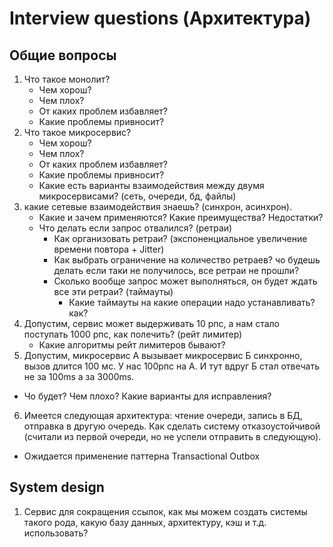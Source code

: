 # Interview questions (Архитектура)

## Общие вопросы
1. Что такое монолит? 
   - Чем хорош?
   - Чем плох?
   - От каких проблем избавляет?
   - Какие проблемы привносит?
2. Что такое микросервис?
   - Чем хорош?
   - Чем плох?
   - От каких проблем избавляет?
   - Какие проблемы привносит?
   - Какие есть варианты взаимодействия между двумя микросервисами? (сеть, очереди, бд, файлы)
3. какие сетевые взаимодействия знаешь? (синхрон, асинхрон). 
   - Какие и зачем применяются? Какие преимущества? Недостатки?
   - Что делать если запрос отвалился? (ретраи)
     - Как организовать ретраи? (экспоненциальное увеличение времени повтора + Jitter)
     - Как выбрать ограничение на количество ретраев? чо будешь делать если таки не получилось, все ретраи не прошли?
     - Сколько вообще запрос может выполняться, он будет ждать все эти ретраи? (таймауты)
       - Какие таймауты на какие операции надо устанавливать? как?
4. Допустим, сервис может выдерживать 10 рпс, а нам стало поступать 1000 рпс, как полечить? (рейт лимитер)
   - Какие алгоритмы рейт лимитеров бывают?
5. Допустим, микросервис А вызывает микросервис Б синхронно, вызов длится 100 мс. У нас 100рпс на А. И тут вдруг Б стал отвечать не за 100ms а за 3000ms. 
  - Чо будет? Чем плохо? Какие варианты для исправления? 
6. Имеется следующая архитектура: чтение очереди, запись в БД, отправка в другую очередь. Как сделать систему отказоустойчивой (считали из первой очереди, но не успели отправить в следующую). 
 - Ожидается применение паттерна Transactional Outbox


## System design
1. Сервис для сокращения ссылок, как мы можем создать системы такого рода, какую базу данных, архитектуру, кэш и т.д. использовать?
